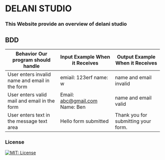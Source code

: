 # DELANI STUDIO
### This Website provide an overview of delani studio







## BDD
| Behavior Our program should handle             | Input Example When it Receives | Output Example When it Receives     |
|------------------------------------------------|--------------------------------|-------------------------------------|
| User enters invalid name and email in the form | emiail: 123erf name: w         | name and email invalid              |
| User enters valid mail and email in the form   | Email: abc@gmail.com     Name: Ben | name and email valid            |
| User enters text in the message text area      | Hello form submitted           | Thank you for submitting your form. |


### License

[![MIT: License](https://img.shields.io/badge/License-MIT-yellow.svg)](https://opensource.org/licenses/MIT)